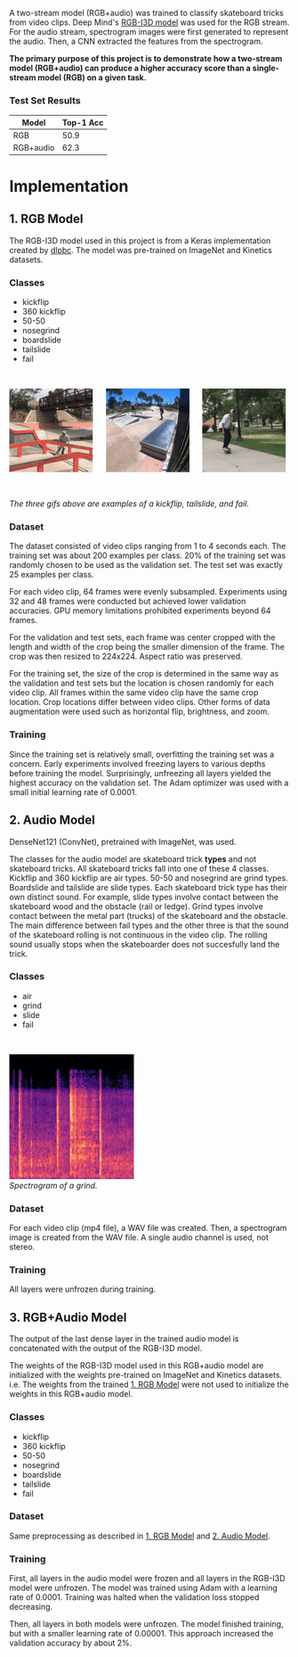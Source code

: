 A two-stream model (RGB+audio) was trained to classify skateboard tricks from video clips. Deep Mind's [RGB-I3D model](https://github.com/deepmind/kinetics-i3d) was used for the RGB stream. For the audio stream, spectrogram images were first generated to represent the audio. Then, a CNN extracted the features from the spectrogram.

**The primary purpose of this project is to demonstrate how a two-stream model (RGB+audio) can produce a higher accuracy score than a single-stream model (RGB) on a given task.**

### Test Set Results

| Model | Top-1 Acc |
| --- | --- |
| RGB | 50.9 |
| RGB+audio | 62.3 |


# Implementation

## 1. RGB Model

The RGB-I3D model used in this project is from a Keras implementation created by [dlpbc](https://github.com/dlpbc/keras-kinetics-i3d). The model was pre-trained on ImageNet and Kinetics datasets.  

### Classes

* kickflip
* 360 kickflip
* 50-50
* nosegrind
* boardslide
* tailslide
* fail

<br/>

![kickflip](readme_content/50-50.gif) &nbsp;&nbsp;&nbsp;&nbsp;
![tailslide](readme_content/tailslide.gif) &nbsp;&nbsp;&nbsp;&nbsp;
![fail](readme_content/fail.gif)

<br/>

*The three gifs above are examples of a kickflip, tailslide, and fail.*

### Dataset

The dataset consisted of video clips ranging from 1 to 4 seconds each. The training set was about 200 examples per class. 20% of the training set was randomly chosen to be used as the validation set. The test set was exactly 25 examples per class.

For each video clip, 64 frames were evenly subsampled. Experiments using 32 and 48 frames were conducted but achieved lower validation accuracies. GPU memory limitations prohibited experiments beyond 64 frames.

For the validation and test sets, each frame was center cropped with the length and width of the crop being the smaller dimension of the frame. The crop was then resized to 224x224. Aspect ratio was preserved.

For the training set, the size of the crop is determined in the same way as the validation and test sets but the location is chosen randomly for each video clip. All frames within the same video clip have the same crop location. Crop locations differ between video clips. Other forms of data augmentation were used such as horizontal flip, brightness, and zoom.

### Training

Since the training set is relatively small, overfitting the training set was a concern. Early experiments involved freezing layers to various depths before training the model. Surprisingly, unfreezing all layers yielded the highest accuracy on the validation set. The Adam optimizer was used with a small initial learning rate of 0.0001.

## 2. Audio Model

DenseNet121 (ConvNet), pretrained with ImageNet, was used.

The classes for the audio model are skateboard trick **types** and not skateboard tricks. All skateboard tricks fall into one of these 4 classes. Kickflip and 360 kickflip are air types. 50-50 and nosegrind are grind types. Boardslide and tailslide are slide types. Each skateboard trick type has their own distinct sound. For example, slide types involve contact between the skateboard wood and the obstacle (rail or ledge). Grind types involve contact between the metal part (trucks) of the skateboard and the obstacle. The main difference between fail types and the other three is that the sound of the skateboard rolling is not continuous in the video clip. The rolling sound usually stops when the skateboarder does not succesfully land the trick.

### Classes

* air
* grind
* slide
* fail

<br/>

![grind](readme_content/spectrogram.jpg) <br/>
*Spectrogram of a grind.*

### Dataset

For each video clip (mp4 file), a WAV file was created. Then, a spectrogram image is created from the WAV file. A single audio channel is used, not stereo.

### Training

All layers were unfrozen during training.

## 3. RGB+Audio Model

The output of the last dense layer in the trained audio model is concatenated with the output of the RGB-I3D model.

The weights of the RGB-I3D model used in this RGB+audio model are initialized with the weights pre-trained on ImageNet and Kinetics datasets. i.e. The weights from the trained [1. RGB Model](#1.-RGB-Model) were not used to initialize the weights in this RGB+audio model.

### Classes

* kickflip
* 360 kickflip
* 50-50
* nosegrind
* boardslide
* tailslide
* fail

### Dataset

Same preprocessing as described in [1. RGB Model](#1.-RGB-Model) and [2. Audio Model](#2.-Audio-Model).

### Training

First, all layers in the audio model were frozen and all layers in the RGB-I3D model were unfrozen. The model was trained using Adam with a learning rate of 0.0001. Training was halted when the validation loss stopped decreasing.

Then, all layers in both models were unfrozen. The model finished training, but with a smaller learning rate of 0.00001. This approach increased the validation accuracy by about 2%.
